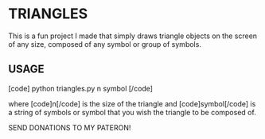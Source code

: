 # TRIANGLES

This is a fun project I made that simply draws triangle objects on the screen of any size, composed of any symbol or group of symbols.

## USAGE

[code] python triangles.py n symbol [/code]

where [code]n[/code] is the size of the triangle
and [code]symbol[/code] is a string of symbols or symbol that you wish the triangle to be composed of.

SEND DONATIONS TO MY PATERON!
